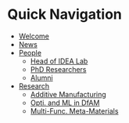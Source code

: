 <h1> Quick Navigation </h1> 

- [Welcome](README.md)
- [News](News/README.md "What's New")
- [People](People/README.md "Who's in the group")
	* [Head of IDEA Lab](People/HoG.md)
	<!-- * [Postdoc. RA](People/postdoc.md) -->
	* [PhD Researchers](People/phd.md)
	* [Alumni](People/alumni.md)
	<!-- * [Testing](People/test.md) -->
- [Research](research/README.md "What we do")
	* [Additive Manufacturing](research/additiveManu.md)
	* [Opti. and ML in DfAM](research/OptiMLDfAM.md)
	* [Multi-Func. Meta-Materials](research/MFMM.md)
	<!-- * [Testing](research/testing.md) -->
<!-- - [FAQs](faq.md) -->
<!-- - [Experimenting](exp/README.md)
	* [JavaScript](exp/jsjs.md)
	* [Embeding](exp/embed.md)
	* [ImageSlideShow](exp/imageSlideShow.md) -->
<!-- - [Useful Links](useful_links.md) -->

